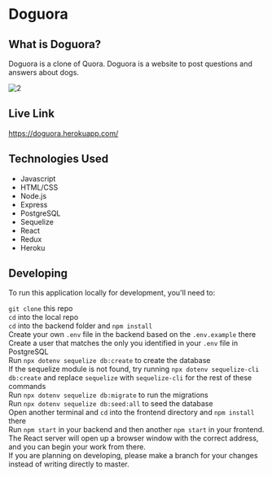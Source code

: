 # Doguora
## What is Doguora?
Doguora is a clone of Quora. Doguora is a website to post questions and answers about dogs.

![2](https://user-images.githubusercontent.com/75101720/183527278-5fda41b2-0b9e-4c57-a929-53bb0f52e87f.png)

## Live Link
https://doguora.herokuapp.com/

## Technologies Used
* Javascript
* HTML/CSS
* Node.js
* Express
* PostgreSQL
* Sequelize
* React
* Redux
* Heroku

## Developing
To run this application locally for development, you'll need to:

`git clone` this repo<br/>
`cd` into the local repo<br/>
`cd` into the backend folder and `npm install`<br/>
Create your own `.env` file in the backend based on the `.env.example` there<br/>
Create a user that matches the only you identified in your `.env` file in PostgreSQL<br/>
Run `npx dotenv sequelize db:create` to create the database<br/>
If the sequelize module is not found, try running `npx dotenv sequelize-cli db:create` and replace `sequelize` with `sequelize-cli` for the rest of these commands<br/>
Run `npx dotenv sequelize db:migrate` to run the migrations<br/>
Run `npx dotenv sequelize db:seed:all` to seed the database<br/>
Open another terminal and `cd` into the frontend directory and `npm install` there<br/>
Run `npm start` in your backend and then another `npm start` in your frontend.<br/>
The React server will open up a browser window with the correct address, and you can begin your work from there.<br/>
If you are planning on developing, please make a branch for your changes instead of writing directly to master.<br/>
